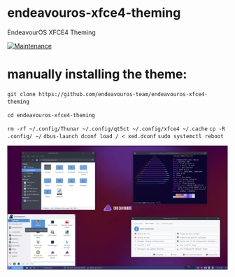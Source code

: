 # endeavouros-xfce4-theming
EndeavourOS XFCE4 Theming

[![Maintenance](https://img.shields.io/maintenance/yes/2021.svg)]()

# manually installing the theme:

`git clone https://github.com/endeavouros-team/endeavouros-xfce4-theming`

`cd endeavouros-xfce4-theming`

`rm -rf ~/.config/Thunar ~/.config/qt5ct ~/.config/xfce4 ~/.cache`
`cp -R .config/ ~/`
`dbus-launch dconf load / < xed.dconf`
`sudo systemctl reboot`

![XFCE4 Screenshot](https://raw.githubusercontent.com/endeavouros-team/screenshots/master/eos-01-21-xfce4.png "XFCE4 Screenshot")
